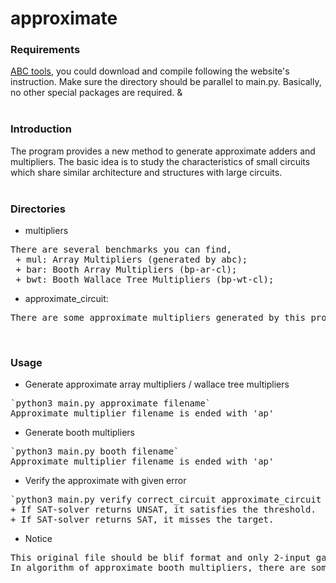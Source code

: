 # approximate

### Requirements
[ABC tools](https://github.com/berkeley-abc/abc), you could download and compile following the website's instruction.
Make sure the directory should be parallel to main.py.
Basically, no other special packages are required.
&<br>
<br>

### Introduction

The program provides a new method to generate approximate adders and multipliers.
The basic idea is to study the characteristics of small circuits which share similar architecture and structures with large circuits.
<br>
<br>

### Directories

- multipliers
<pre>
There are several benchmarks you can find,
 + mul: Array Multipliers (generated by abc);
 + bar: Booth Array Multipliers (bp-ar-cl);
 + bwt: Booth Wallace Tree Multipliers (bp-wt-cl);
</pre>

- approximate_circuit:
<pre>
There are some approximate multipliers generated by this program with different bitwidth.
</pre>
<br>

### Usage
- Generate approximate array multipliers / wallace tree multipliers
<pre>
`python3 main.py approximate filename`
Approximate multiplier filename is ended with 'ap'
</pre>

- Generate booth multipliers
<pre>
`python3 main.py booth filename`
Approximate multiplier filename is ended with 'ap'
</pre>

- Verify the approximate with given error
<pre>
`python3 main.py verify correct_circuit approximate_circuit target_err`
+ If SAT-solver returns UNSAT, it satisfies the threshold.
+ If SAT-solver returns SAT, it misses the target.
</pre>

- Notice
<pre>
This original file should be blif format and only 2-input gates are allowed.
In algorithm of approximate booth multipliers, there are some naming rules, please NOT use other original circuits not follow the naming rules.
</pre>
